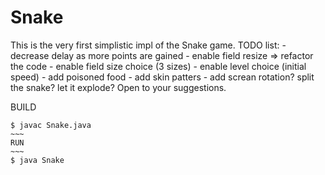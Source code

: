 # Snake #
This is the very first simplistic impl of the Snake game.
TODO list: 
	- decrease delay as more points are gained
	- enable field resize  => refactor the code 
	- enable field size choice (3 sizes)
	- enable level choice (initial speed) 
	- add poisoned food
	- add skin patters
	- add screan rotation? split the snake? let it explode?
Open to your suggestions.

BUILD
~~~~
$ javac Snake.java
~~~
RUN
~~~
$ java Snake

